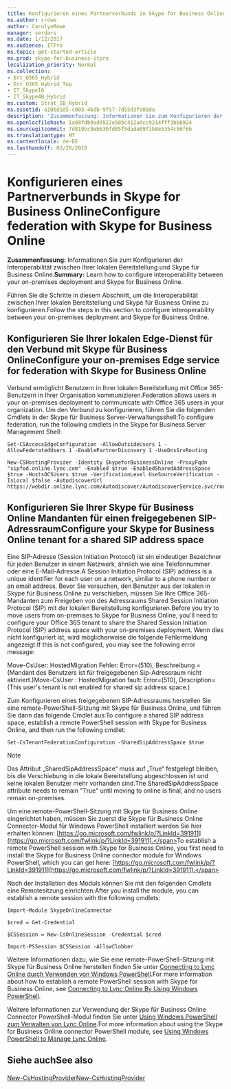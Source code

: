 ```yaml
---
title: Konfigurieren eines Partnerverbunds in Skype for Business Online
ms.author: crowe
author: CarolynRowe
manager: serdars
ms.date: 1/12/2017
ms.audience: ITPro
ms.topic: get-started-article
ms.prod: skype-for-business-itpro
localization_priority: Normal
ms.collection:
- Ent_O365_Hybrid
- Ent_O365_Hybrid_Top
- IT_Skype16
- IT_Skype4B_Hybrid
ms.custom: Strat_SB_Hybrid
ms.assetid: a10bd1d5-c003-46db-9f57-7d55d3fa08da
description: 'Zusammenfassung: Informationen Sie zum Konfigurieren der Interoperabilität zwischen Ihrer lokalen Bereitstellung und Skype für Business Online.'
ms.openlocfilehash: 1a08fdb9ad9522e50bc412adcc9214fff3bbb924
ms.sourcegitcommit: 7d819bc9eb63bfd85f5dada09f1b8e5354c56f6b
ms.translationtype: MT
ms.contentlocale: de-DE
ms.lasthandoff: 03/28/2018
---
```

# <a name="configure-federation-with-skype-for-business-online"></a><span data-ttu-id="67c48-103">Konfigurieren eines Partnerverbunds in Skype for Business Online</span><span class="sxs-lookup"><span data-stu-id="67c48-103">Configure federation with Skype for Business Online</span></span>
 
<span data-ttu-id="67c48-104">**Zusammenfassung:** Informationen Sie zum Konfigurieren der Interoperabilität zwischen Ihrer lokalen Bereitstellung und Skype für Business Online.</span><span class="sxs-lookup"><span data-stu-id="67c48-104">**Summary:** Learn how to configure interoperability between your on-premises deployment and Skype for Business Online.</span></span>
  
<span data-ttu-id="67c48-105">Führen Sie die Schritte in diesem Abschnitt, um die Interoperabilität zwischen Ihrer lokalen Bereitstellung und Skype für Business Online zu konfigurieren.</span><span class="sxs-lookup"><span data-stu-id="67c48-105">Follow the steps in this section to configure interoperability between your on-premises deployment and Skype for Business Online.</span></span>
  
## <a name="configure-your-on-premises-edge-service-for-federation-with-skype-for-business-online"></a><span data-ttu-id="67c48-106">Konfigurieren Sie Ihrer lokalen Edge-Dienst für den Verbund mit Skype für Business Online</span><span class="sxs-lookup"><span data-stu-id="67c48-106">Configure your on-premises Edge service for federation with Skype for Business Online</span></span>

<span data-ttu-id="67c48-107">Verbund ermöglicht Benutzern in Ihrer lokalen Bereitstellung mit Office 365-Benutzern in Ihrer Organisation kommunizieren.</span><span class="sxs-lookup"><span data-stu-id="67c48-107">Federation allows users in your on-premises deployment to communicate with Office 365 users in your organization.</span></span> <span data-ttu-id="67c48-108">Um den Verbund zu konfigurieren, führen Sie die folgenden Cmdlets in der Skype für Business Server-Verwaltungsshell:</span><span class="sxs-lookup"><span data-stu-id="67c48-108">To configure federation, run the following cmdlets in the Skype for Business Server Management Shell:</span></span>
  
```
Set-CSAccessEdgeConfiguration -AllowOutsideUsers 1 -AllowFederatedUsers 1 -EnablePartnerDiscovery 1 -UseDnsSrvRouting
```

```
New-CSHostingProvider -Identity SkypeforBusinessOnline -ProxyFqdn "sipfed.online.lync.com" -Enabled $true -EnabledSharedAddressSpace $true -HostsOCSUsers $true -VerificationLevel UseSourceVerification -IsLocal $false -AutodiscoverUrl https://webdir.online.lync.com/Autodiscover/AutodiscoverService.svc/root
```

## <a name="configure-your-skype-for-business-online-tenant-for-a-shared-sip-address-space"></a><span data-ttu-id="67c48-109">Konfigurieren Sie Ihrer Skype für Business Online Mandanten für einen freigegebenen SIP-Adressraum</span><span class="sxs-lookup"><span data-stu-id="67c48-109">Configure your Skype for Business Online tenant for a shared SIP address space</span></span>

<span data-ttu-id="67c48-110">Eine SIP-Adresse (Session Initiation Protocol) ist ein eindeutiger Bezeichner für jeden Benutzer in einem Netzwerk, ähnlich wie eine Telefonnummer oder eine E-Mail-Adresse.</span><span class="sxs-lookup"><span data-stu-id="67c48-110">A Session Initiation Protocol (SIP) address is a unique identifier for each user on a network, similar to a phone number or an email address.</span></span> <span data-ttu-id="67c48-111">Bevor Sie versuchen, den Benutzer aus der lokalen in Skype für Business Online zu verschieben, müssen Sie Ihre Office 365-Mandanten zum Freigeben von des Adressraums Shared Session Initiation Protocol (SIP) mit der lokalen Bereitstellung konfigurieren.</span><span class="sxs-lookup"><span data-stu-id="67c48-111">Before you try to move users from on-premises to Skype for Business Online, you'll need to configure your Office 365 tenant to share the Shared Session Initiation Protocol (SIP) address space with your on-premises deployment.</span></span> <span data-ttu-id="67c48-112">Wenn dies nicht konfiguriert ist, wird möglicherweise die folgende Fehlermeldung angezeigt:</span><span class="sxs-lookup"><span data-stu-id="67c48-112">If this is not configured, you may see the following error message:</span></span>
  
<span data-ttu-id="67c48-113">Move-CsUser: HostedMigration Fehler: Error=(510), Beschreibung = (Mandant des Benutzers ist für freigegebenen Sip-Adressraum nicht aktiviert.)</span><span class="sxs-lookup"><span data-stu-id="67c48-113">Move-CsUser : HostedMigration fault: Error=(510), Description=(This user's tenant is not enabled for shared sip address space.)</span></span>
  
<span data-ttu-id="67c48-114">Zum Konfigurieren eines freigegebenen SIP-Adressraums herstellen Sie eine remote-PowerShell-Sitzung mit Skype für Business Online, und führen Sie dann das folgende Cmdlet aus:</span><span class="sxs-lookup"><span data-stu-id="67c48-114">To configure a shared SIP address space, establish a remote PowerShell session with Skype for Business Online, and then run the following cmdlet:</span></span>
  
```
Set-CsTenantFederationConfiguration -SharedSipAddressSpace $true
```

> [!NOTE]
> <span data-ttu-id="67c48-115">Das Attribut „SharedSipAddressSpace“ muss auf „True“ festgelegt bleiben, bis die Verschiebung in die lokale Bereitstellung abgeschlossen ist und keine lokalen Benutzer mehr vorhanden sind.</span><span class="sxs-lookup"><span data-stu-id="67c48-115">The SharedSipAddressSpace attribute needs to remain "True" until moving to online is final, and no users remain on-premises.</span></span> 
  
<span data-ttu-id="67c48-116">Um eine remote-PowerShell-Sitzung mit Skype für Business Online eingerichtet haben, müssen Sie zuerst die Skype für Business Online Connector-Modul für Windows PowerShell installiert werden Sie hier erhalten können: [https://go.microsoft.com/fwlink/p/?LinkId=391911](https://go.microsoft.com/fwlink/p/?LinkId=391911).</span><span class="sxs-lookup"><span data-stu-id="67c48-116">To establish a remote PowerShell session with Skype for Business Online, you first need to install the Skype for Business Online connector module for Windows PowerShell, which you can get here: [https://go.microsoft.com/fwlink/p/?LinkId=391911](https://go.microsoft.com/fwlink/p/?LinkId=391911).</span></span>
  
<span data-ttu-id="67c48-117">Nach der Installation des Moduls können Sie mit den folgenden Cmdlets eine Remotesitzung einrichten:</span><span class="sxs-lookup"><span data-stu-id="67c48-117">After you install the module, you can establish a remote session with the following cmdlets:</span></span>
  
```
Import-Module SkypeOnlineConnector
```

```
$cred = Get-Credential
```

```
$CSSession = New-CsOnlineSession -Credential $cred
```

```
Import-PSSession $CSSession -AllowClobber
```

<span data-ttu-id="67c48-118">Weitere Informationen dazu, wie Sie eine remote-PowerShell-Sitzung mit Skype für Business Online herstellen finden Sie unter [Connecting to Lync Online durch Verwenden von Windows PowerShell](http://technet.microsoft.com/library/6167dad9-9628-4fdb-bed1-bdb3f7108e64.aspx).</span><span class="sxs-lookup"><span data-stu-id="67c48-118">For more information about how to establish a remote PowerShell session with Skype for Business Online, see [Connecting to Lync Online By Using Windows PowerShell](http://technet.microsoft.com/library/6167dad9-9628-4fdb-bed1-bdb3f7108e64.aspx).</span></span>
  
<span data-ttu-id="67c48-119">Weitere Informationen zur Verwendung der Skype für Business Online Connector PowerShell-Modul finden Sie unter [Using Windows PowerShell zum Verwalten von Lync Online](http://technet.microsoft.com/library/9ef2d853-10fb-4e02-a552-dcf6818d7153.aspx).</span><span class="sxs-lookup"><span data-stu-id="67c48-119">For more information about using the Skype for Business Online connector PowerShell module, see [Using Windows PowerShell to Manage Lync Online](http://technet.microsoft.com/library/9ef2d853-10fb-4e02-a552-dcf6818d7153.aspx).</span></span>
  
## <a name="see-also"></a><span data-ttu-id="67c48-120">Siehe auch</span><span class="sxs-lookup"><span data-stu-id="67c48-120">See also</span></span>

#### 

[<span data-ttu-id="67c48-121">New-CsHostingProvider</span><span class="sxs-lookup"><span data-stu-id="67c48-121">New-CsHostingProvider</span></span>](https://docs.microsoft.com/powershell/module/skype/new-cshostingprovider?view=skype-ps)

